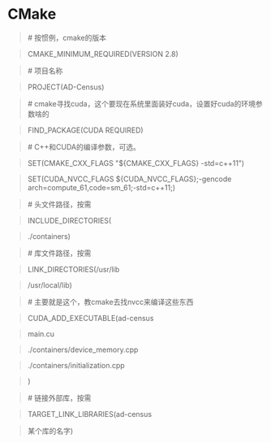 
# CMake

>\# 按惯例，cmake的版本

>CMAKE_MINIMUM_REQUIRED(VERSION 2.8)

>\# 项目名称

>PROJECT(AD-Census)

>\# cmake寻找cuda，这个要现在系统里面装好cuda，设置好cuda的环境参数啥的

>FIND_PACKAGE(CUDA REQUIRED)

>\# C++和CUDA的编译参数，可选。

>SET(CMAKE_CXX_FLAGS "${CMAKE_CXX_FLAGS} -std=c++11")

>SET(CUDA_NVCC_FLAGS ${CUDA_NVCC_FLAGS};-gencode arch=compute_61,code=sm_61;-std=c++11;)

>\# 头文件路径，按需

>INCLUDE_DIRECTORIES(

>    ./containers)

>\# 库文件路径，按需

>LINK_DIRECTORIES(/usr/lib

>    /usr/local/lib)

>\# 主要就是这个，教cmake去找nvcc来编译这些东西

>CUDA_ADD_EXECUTABLE(ad-census

>    main.cu

>    ./containers/device_memory.cpp

>    ./containers/initialization.cpp

>)

>\# 链接外部库，按需

>TARGET_LINK_LIBRARIES(ad-census

>    某个库的名字)

